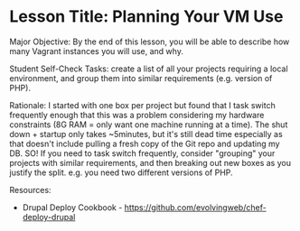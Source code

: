 # Lesson Title: Planning Your VM Use

Major Objective: By the end of this lesson, you will be able to describe how many Vagrant instances you will use, and why.

Student Self-Check Tasks: create a list of all your projects requiring a local environment, and group them into similar requirements (e.g. version of PHP).

Rationale: I started with one box per project but found that I task switch frequently enough that this was a problem considering my hardware constraints (8G RAM = only want one machine running at a time). The shut down + startup only takes ~5minutes, but it's still dead time especially as that doesn't include pulling a fresh copy of the Git repo and updating my DB. SO! If you need to task switch frequently, consider "grouping" your projects with similar requirements, and then breaking out new boxes as you justify the split. e.g. you need two different versions of PHP.

Resources:

- Drupal Deploy Cookbook - https://github.com/evolvingweb/chef-deploy-drupal
